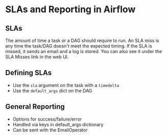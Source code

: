 # SLAs and Reporting in Airflow
## SLAs
The amount of time a task or a DAG should require to run.
An SLA miss is any time the task/DAG doesn't meet the expected timing.
If the SLA is missed, it sends an email and a log is stored. You can also see it under the SLA Misses link in the web UI.


## Defining SLAs
- Use the `sla` argument on the task with a `timedelta`
- Use the `default_args` dict on the DAG

## General Reporting
- Options for success/failure/error
- Handled via keys in default_args dictionary
- Can be sent with the EmailOperator